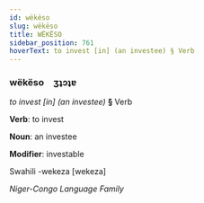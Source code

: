 ```yaml
---
id: wëkëso
slug: wëkëso
title: WËKËSO
sidebar_position: 761
hoverText: to invest [in] (an investee) § Verb
---
```


### wëkëso&emsp;<span kind="abugida">ʒʇɔʇɐ</span>

*to invest [in] (an investee)* **§** Verb

**Verb**: to invest

**Noun**: an investee

**Modifier**: investable

Swahili -wekeza [wekeza]

*Niger-Congo Language Family*